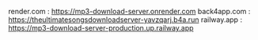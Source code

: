 render.com : https://mp3-download-server.onrender.com
back4app.com : https://theultimatesongsdownloadserver-yavzqarj.b4a.run
railway.app : https://mp3-download-server-production.up.railway.app
